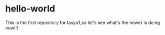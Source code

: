 # hello-world
This is the first repository for tasyu1,so let's see what's the newer is doing now!!!
